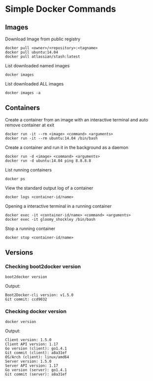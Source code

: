 # Simple Docker Commands #

## Images ##

Download Image from public registry

	docker pull <owner>/<repository>:<tagname>
	docker pull ubuntu:14.04
	docker pull atlassian/stash:latest

List downloaded named images

	docker images

List downloaded ALL images

	docker images -a

## Containers ##

Create a container from an image with an interactive terminal and auto remove container at exit

	docker run -it --rm <image> <command> <arguments>
	docker run -it --rm ubuntu:14.04 /bin/bash

Create a container and run it in the background as a daemon

	docker run -d <image> <command> <arguments>
	docker run -d ubuntu:14.04 ping 8.8.8.8

List running containers

	docker ps

View the standard output log of a container

	docker logs <container-id/name>

Opening a interactive terminal in a running container

	docker exec -it <container-id/name> <command> <arguments>
	docker exec -it gloomy_shockley /bin/bash

Stop a running container

	docker stop <container-id/name>

## Versions ##

### Checking boot2docker version ###

	boot2docker version

Output:

	Boot2Docker-cli version: v1.5.0
	Git commit: ccd9032

### Checking docker version ###

	docker version

Output:

	Client version: 1.5.0
	Client API version: 1.17
	Go version (client): go1.4.1
	Git commit (client): a8a31ef
	OS/Arch (client): linux/amd64
	Server version: 1.5.0
	Server API version: 1.17
	Go version (server): go1.4.1
	Git commit (server): a8a31ef

